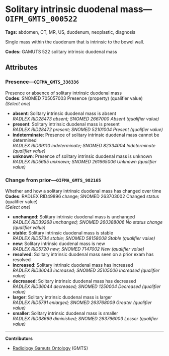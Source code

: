 # Solitary intrinsic duodenal mass—`OIFM_GMTS_000522`

**Tags:** abdomen, CT, MR, US, duodenum, neoplastic, diagnosis

Single mass within the duodenum that is intrinsic to the bowel wall.

**Codes:** GAMUTS 522 solitary intrinsic duodenal mass

## Attributes

### Presence—`OIFMA_GMTS_338336`

Presence or absence of solitary intrinsic duodenal mass  
**Codes**: SNOMED 705057003 Presence (property) (qualifier value)  
*(Select one)*

- **absent**: Solitary intrinsic duodenal mass is absent  
_RADLEX RID28473 absent; SNOMED 2667000 Absent (qualifier value)_
- **present**: Solitary intrinsic duodenal mass is present  
_RADLEX RID28472 present; SNOMED 52101004 Present (qualifier value)_
- **indeterminate**: Presence of solitary intrinsic duodenal mass cannot be determined  
_RADLEX RID39110 indeterminate; SNOMED 82334004 Indeterminate (qualifier value)_
- **unknown**: Presence of solitary intrinsic duodenal mass is unknown  
_RADLEX RID5655 unknown; SNOMED 261665006 Unknown (qualifier value)_

### Change from prior—`OIFMA_GMTS_982165`

Whether and how a solitary intrinsic duodenal mass has changed over time  
**Codes**: RADLEX RID49896 change; SNOMED 263703002 Changed status (qualifier value)  
*(Select one)*

- **unchanged**: Solitary intrinsic duodenal mass is unchanged  
_RADLEX RID39268 unchanged; SNOMED 260388006 No status change (qualifier value)_
- **stable**: Solitary intrinsic duodenal mass is stable  
_RADLEX RID5734 stable; SNOMED 58158008 Stable (qualifier value)_
- **new**: Solitary intrinsic duodenal mass is new  
_RADLEX RID5720 new; SNOMED 7147002 New (qualifier value)_
- **resolved**: Solitary intrinsic duodenal mass seen on a prior exam has resolved  
- **increased**: Solitary intrinsic duodenal mass has increased  
_RADLEX RID36043 increased; SNOMED 35105006 Increased (qualifier value)_
- **decreased**: Solitary intrinsic duodenal mass has decreased  
_RADLEX RID36044 decreased; SNOMED 1250004 Decreased (qualifier value)_
- **larger**: Solitary intrinsic duodenal mass is larger  
_RADLEX RID5791 enlarged; SNOMED 263768009 Greater (qualifier value)_
- **smaller**: Solitary intrinsic duodenal mass is smaller  
_RADLEX RID38669 diminished; SNOMED 263796003 Lesser (qualifier value)_

---

**Contributors**

- [Radiology Gamuts Ontology](https://gamuts.net/) (GMTS)